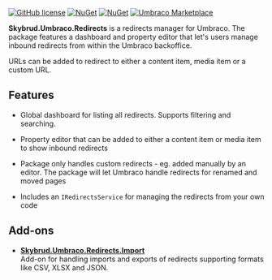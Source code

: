 [![GitHub license](https://img.shields.io/badge/license-MIT-blue.svg)](LICENSE.md) [![NuGet](https://img.shields.io/nuget/vpre/Skybrud.Umbraco.Redirects.svg)](https://www.nuget.org/packages/Skybrud.Umbraco.Redirects) [![NuGet](https://img.shields.io/nuget/dt/Skybrud.Umbraco.Redirects.svg)](https://www.nuget.org/packages/Skybrud.Umbraco.Redirects) [![Umbraco Marketplace](https://img.shields.io/badge/umbraco-marketplace-%233544B1)](https://marketplace.umbraco.com/package/skybrud.umbraco.redirects)

**Skybrud.Umbraco.Redirects** is a redirects manager for Umbraco. The package features a dashboard and property editor that let's users manage inbound redirects from within the Umbraco backoffice.

URLs can be added to redirect to either a content item, media item or a custom URL.

## Features

- Global dashboard for listing all redirects. Supports filtering and searching.

- Property editor that can be added to either a content item or media item to show inbound redirects

- Package only handles custom redirects - eg. added manually by an editor. The package will let Umbraco handle redirects for renamed and moved pages

- Includes an `IRedirectsService` for managing the redirects from your own code

## Add-ons

- [**Skybrud.Umbraco.Redirects.Import**](https://www.nuget.org/packages/Skybrud.Umbraco.Redirects.Import)  
Add-on for handling imports and exports of redirects supporting formats like CSV, XLSX and JSON.